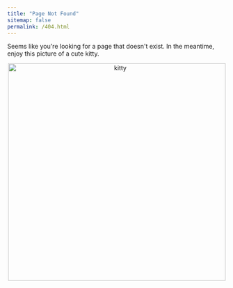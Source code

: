 ```yaml
---
title: "Page Not Found"
sitemap: false
permalink: /404.html
---
```


Seems like you're looking for a page that doesn't exist. In the meantime, enjoy this picture of a cute kitty.

<div style="text-align: center;">
    <img src="https://m.media-amazon.com/images/I/61fMAbU+9YL.jpg" alt="kitty" width="500"/>
</div>

